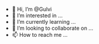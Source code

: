 - 👋 Hi, I’m @Gulvi
- 👀 I’m interested in ...
- 🌱 I’m currently learning ...
- 💞️ I’m looking to collaborate on ...
- 📫 How to reach me ...

<!---
Gulvi/Gulvi is a ✨ special ✨ repository because its `README.md` (this file) appears on your GitHub profile.
You can click the Preview link to take a look at your changes.
--->
